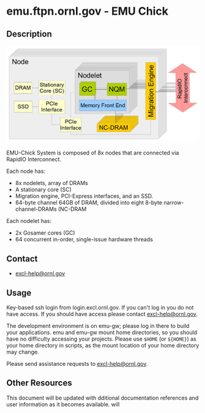 # emu.ftpn.ornl.gov - EMU Chick

## Description
![Emu System Overview](images/emu-overview.png?raw=true "Emu System Overview")

EMU-Chick System is composed of 8x nodes that are connected via RapidIO Interconnect.

Each node has:
* 8x nodelets, array of DRAMs
* A stationary core (SC)
* Migration engine, PCI-Express interfaces, and an SSD. 
* 64-byte channel 64GB of DRAM, divided into eight 8-byte narrow-channel-DRAMs (NC-DRAM

Each nodelet has: 
* 2x Gosamer cores (GC)
* 64 concurrent in-order, single-issue hardware threads




## Contact
* excl-help@ornl.gov


## Usage

Key-based ssh login from login.excl.ornl.gov.   If you can't log in
you do not have access.  If you should have access please contact
excl-help@ornl.gov.

The development environment is on emu-gw; please log in there to build 
your applications.   emu and emu-gw mount home directories, so you should
have no difficulty accessing your projects.   Please use `$HOME` (or `${HOME}`)
as your home directory in scripts, as the mount location of 
your home directory may change.

Please send assistance requests to excl-help@ornl.gov.


## Other Resources

This document will be updated with dditional documentation references 
and user information as it becomes available.
will 

